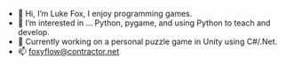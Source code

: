 - 👋 Hi, I’m Luke Fox, I enjoy programming games. 
- 👀 I’m interested in ...  Python, pygame, and using Python to teach and develop.
- 💞️ Currently working on a personal puzzle game in Unity using C#/.Net.
- 📫 foxyflow@contractor.net 

<!---
foxyflow/foxyflow is a ✨ special ✨ repository because its `README.md` (this file) appears on your GitHub profile.
You can click the Preview link to take a look at your changes.
--->
